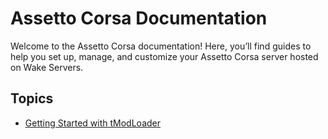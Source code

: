 # Assetto Corsa Documentation

Welcome to the Assetto Corsa documentation! Here, you’ll find guides to help you set up, manage, and customize your Assetto Corsa server hosted on Wake Servers.

## Topics

- [Getting Started with tModLoader](tModLoader.md)
